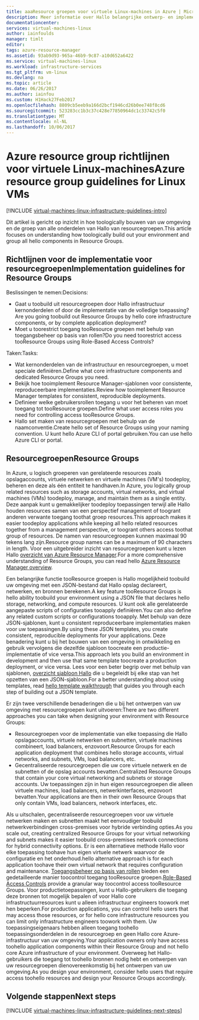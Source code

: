 ```yaml
---
title: aaaResource groepen voor virtuele Linux-machines in Azure | Microsoft Docs
description: Meer informatie over Hallo belangrijke ontwerp- en implementatiestappen richtlijnen voor het implementeren van resourcegroepen in Azure-infrastructuurservices.
documentationcenter: 
services: virtual-machines-linux
author: iainfoulds
manager: timlt
editor: 
tags: azure-resource-manager
ms.assetid: 93ab9d93-965a-46b9-9c87-a10d652a6422
ms.service: virtual-machines-linux
ms.workload: infrastructure-services
ms.tgt_pltfrm: vm-linux
ms.devlang: na
ms.topic: article
ms.date: 06/26/2017
ms.author: iainfou
ms.custom: H1Hack27Feb2017
ms.openlocfilehash: 8809cb5eeb9a166d2bcf1946cd26b0ee748f8cd6
ms.sourcegitcommit: 523283cc1b3c37c428e77850964dc1c33742c5f0
ms.translationtype: MT
ms.contentlocale: nl-NL
ms.lasthandoff: 10/06/2017
---
```

# <a name="azure-resource-group-guidelines-for-linux-vms"></a><span data-ttu-id="187c1-103">Azure resource group richtlijnen voor virtuele Linux-machines</span><span class="sxs-lookup"><span data-stu-id="187c1-103">Azure resource group guidelines for Linux VMs</span></span> 

[!INCLUDE [virtual-machines-linux-infrastructure-guidelines-intro](../../../includes/virtual-machines-linux-infrastructure-guidelines-intro.md)]

<span data-ttu-id="187c1-104">Dit artikel is gericht op inzicht in hoe toologically bouwen van uw omgeving en de groep van alle onderdelen van Hallo van resourcegroepen.</span><span class="sxs-lookup"><span data-stu-id="187c1-104">This article focuses on understanding how toologically build out your environment and group all hello components in Resource Groups.</span></span>

## <a name="implementation-guidelines-for-resource-groups"></a><span data-ttu-id="187c1-105">Richtlijnen voor de implementatie voor resourcegroepen</span><span class="sxs-lookup"><span data-stu-id="187c1-105">Implementation guidelines for Resource Groups</span></span>
<span data-ttu-id="187c1-106">Beslissingen te nemen:</span><span class="sxs-lookup"><span data-stu-id="187c1-106">Decisions:</span></span>

* <span data-ttu-id="187c1-107">Gaat u toobuild uit resourcegroepen door Hallo infrastructuur kernonderdelen of door de implementatie van de volledige toepassing?</span><span class="sxs-lookup"><span data-stu-id="187c1-107">Are you going toobuild out Resource Groups by hello core infrastructure components, or by complete application deployment?</span></span>
* <span data-ttu-id="187c1-108">Moet u toorestrict toegang tooResource groepen met behulp van toegangsbeheer op basis van rollen?</span><span class="sxs-lookup"><span data-stu-id="187c1-108">Do you need toorestrict access tooResource Groups using Role-Based Access Controls?</span></span>

<span data-ttu-id="187c1-109">Taken:</span><span class="sxs-lookup"><span data-stu-id="187c1-109">Tasks:</span></span>

* <span data-ttu-id="187c1-110">Wat kernonderdelen van de infrastructuur en resourcegroepen, u moet speciale definiëren.</span><span class="sxs-lookup"><span data-stu-id="187c1-110">Define what core infrastructure components and dedicated Resource Groups you need.</span></span>
* <span data-ttu-id="187c1-111">Bekijk hoe tooimplement Resource Manager-sjablonen voor consistente, reproduceerbare implementaties.</span><span class="sxs-lookup"><span data-stu-id="187c1-111">Review how tooimplement Resource Manager templates for consistent, reproducible deployments.</span></span>
* <span data-ttu-id="187c1-112">Definieer welke gebruikersrollen toegang u voor het beheren van moet toegang tot tooResource groepen.</span><span class="sxs-lookup"><span data-stu-id="187c1-112">Define what user access roles you need for controlling access tooResource Groups.</span></span>
* <span data-ttu-id="187c1-113">Hallo set maken van resourcegroepen met behulp van de naamconventie.</span><span class="sxs-lookup"><span data-stu-id="187c1-113">Create hello set of Resource Groups using your naming convention.</span></span> <span data-ttu-id="187c1-114">U kunt hello Azure CLI of portal gebruiken.</span><span class="sxs-lookup"><span data-stu-id="187c1-114">You can use hello Azure CLI or portal.</span></span>

## <a name="resource-groups"></a><span data-ttu-id="187c1-115">Resourcegroepen</span><span class="sxs-lookup"><span data-stu-id="187c1-115">Resource Groups</span></span>
<span data-ttu-id="187c1-116">In Azure, u logisch groeperen van gerelateerde resources zoals opslagaccounts, virtuele netwerken en virtuele machines (VM's) toodeploy, beheren en deze als één entiteit te handhaven.</span><span class="sxs-lookup"><span data-stu-id="187c1-116">In Azure, you logically group related resources such as storage accounts, virtual networks, and virtual machines (VMs) toodeploy, manage, and maintain them as a single entity.</span></span> <span data-ttu-id="187c1-117">Deze aanpak kunt u gemakkelijker toodeploy toepassingen terwijl alle Hallo houden resources samen van een perspectief management of toogrant anderen verwante toegang toothat groep resources.</span><span class="sxs-lookup"><span data-stu-id="187c1-117">This approach makes it easier toodeploy applications while keeping all hello related resources together from a management perspective, or toogrant others access toothat group of resources.</span></span> <span data-ttu-id="187c1-118">De namen van resourcegroepen kunnen maximaal 90 tekens lang zijn.</span><span class="sxs-lookup"><span data-stu-id="187c1-118">Resource group names can be a maximum of 90 characters in length.</span></span> <span data-ttu-id="187c1-119">Voor een uitgebreider inzicht van resourcegroepen kunt u lezen Hallo [overzicht van Azure Resource Manager](../../azure-resource-manager/resource-group-overview.md).</span><span class="sxs-lookup"><span data-stu-id="187c1-119">For a more comprehensive understanding of Resource Groups, you can read hello [Azure Resource Manager overview](../../azure-resource-manager/resource-group-overview.md).</span></span>

<span data-ttu-id="187c1-120">Een belangrijke functie tooResource groepen is Hallo mogelijkheid toobuild uw omgeving met een JSON-bestand dat Hallo opslag declareert, netwerken, en bronnen berekenen.</span><span class="sxs-lookup"><span data-stu-id="187c1-120">A key feature tooResource Groups is hello ability toobuild your environment using a JSON file that declares hello storage, networking, and compute resources.</span></span> <span data-ttu-id="187c1-121">U kunt ook alle gerelateerde aangepaste scripts of configuraties tooapply definiëren.</span><span class="sxs-lookup"><span data-stu-id="187c1-121">You can also define any related custom scripts or configurations tooapply.</span></span> <span data-ttu-id="187c1-122">Met behulp van deze JSON-sjablonen, kunt u consistent reproduceerbare implementaties maken voor uw toepassingen.</span><span class="sxs-lookup"><span data-stu-id="187c1-122">By using these JSON templates, you create consistent, reproducible deployments for your applications.</span></span> <span data-ttu-id="187c1-123">Deze benadering kunt u bij het bouwen van een omgeving in ontwikkeling en gebruik vervolgens die dezelfde sjabloon toocreate een productie-implementatie of vice versa.</span><span class="sxs-lookup"><span data-stu-id="187c1-123">This approach lets you build an environment in development and then use that same template toocreate a production deployment, or vice versa.</span></span> <span data-ttu-id="187c1-124">Lees voor een beter begrip over met behulp van sjablonen, [overzicht sjabloon Hallo](../../azure-resource-manager/resource-manager-template-walkthrough.md) die u begeleidt bij elke stap van het opzetten van een JSON-sjabloon.</span><span class="sxs-lookup"><span data-stu-id="187c1-124">For a better understanding about using templates, read [hello template walkthrough](../../azure-resource-manager/resource-manager-template-walkthrough.md) that guides you through each step of building out a JSON template.</span></span>

<span data-ttu-id="187c1-125">Er zijn twee verschillende benaderingen die u bij het ontwerpen van uw omgeving met resourcegroepen kunt uitvoeren:</span><span class="sxs-lookup"><span data-stu-id="187c1-125">There are two different approaches you can take when designing your environment with Resource Groups:</span></span>

* <span data-ttu-id="187c1-126">Resourcegroepen voor de implementatie van elke toepassing die Hallo opslagaccounts, virtuele netwerken en subnetten, virtuele machines combineert, load balancers, enzovoort.</span><span class="sxs-lookup"><span data-stu-id="187c1-126">Resource Groups for each application deployment that combines hello storage accounts, virtual networks, and subnets, VMs, load balancers, etc.</span></span>
* <span data-ttu-id="187c1-127">Gecentraliseerde resourcegroepen die uw core virtuele netwerk en de subnetten of de opslag accounts bevatten.</span><span class="sxs-lookup"><span data-stu-id="187c1-127">Centralized Resource Groups that contain your core virtual networking and subnets or storage accounts.</span></span> <span data-ttu-id="187c1-128">Uw toepassingen zijn in hun eigen resourcegroepen die alleen virtuele machines, load balancers, netwerkinterfaces, enzovoort bevatten.</span><span class="sxs-lookup"><span data-stu-id="187c1-128">Your applications are then in their own Resource Groups that only contain VMs, load balancers, network interfaces, etc.</span></span>

<span data-ttu-id="187c1-129">Als u uitschalen, gecentraliseerde resourcegroepen voor uw virtuele netwerken maken en subnetten maakt het eenvoudiger toobuild netwerkverbindingen cross-premises voor hybride verbinding opties.</span><span class="sxs-lookup"><span data-stu-id="187c1-129">As you scale out, creating centralized Resource Groups for your virtual networking and subnets makes it easier toobuild cross-premises network connections for hybrid connectivity options.</span></span> <span data-ttu-id="187c1-130">Er is een alternatieve methode Hallo voor elke toepassing toohave hun eigen virtuele netwerk waarvoor de configuratie en het onderhoud.</span><span class="sxs-lookup"><span data-stu-id="187c1-130">hello alternative approach is for each application toohave their own virtual network that requires configuration and maintenance.</span></span> <span data-ttu-id="187c1-131">[Toegangsbeheer op basis van rollen](../../active-directory/role-based-access-control-what-is.md) bieden een gedetailleerde manier toocontrol toegang tooResource groepen.</span><span class="sxs-lookup"><span data-stu-id="187c1-131">[Role-Based Access Controls](../../active-directory/role-based-access-control-what-is.md) provide a granular way toocontrol access tooResource Groups.</span></span> <span data-ttu-id="187c1-132">Voor productietoepassingen, kunt u Hallo-gebruikers die toegang deze bronnen tot mogelijk bepalen of voor Hallo core infrastructuurresources kunt u alleen infrastructuur engineers toowork met hen beperken.</span><span class="sxs-lookup"><span data-stu-id="187c1-132">For production applications, you can control hello users that may access those resources, or for hello core infrastructure resources you can limit only infrastructure engineers toowork with them.</span></span> <span data-ttu-id="187c1-133">Uw toepassingseigenaars hebben alleen toegang toohello toepassingsonderdelen in de resourcegroep en geen Hallo core Azure-infrastructuur van uw omgeving.</span><span class="sxs-lookup"><span data-stu-id="187c1-133">Your application owners only have access toohello application components within their Resource Group and not hello core Azure infrastructure of your environment.</span></span> <span data-ttu-id="187c1-134">Overweeg het Hallo-gebruikers die toegang tot toohello bronnen nodig hebt en ontwerpen van uw resourcegroepen dienovereenkomstig bij het ontwerpen van uw omgeving.</span><span class="sxs-lookup"><span data-stu-id="187c1-134">As you design your environment, consider hello users that require access toohello resources and design your Resource Groups accordingly.</span></span> 

## <a name="next-steps"></a><span data-ttu-id="187c1-135">Volgende stappen</span><span class="sxs-lookup"><span data-stu-id="187c1-135">Next steps</span></span>
[!INCLUDE [virtual-machines-linux-infrastructure-guidelines-next-steps](../../../includes/virtual-machines-linux-infrastructure-guidelines-next-steps.md)]

